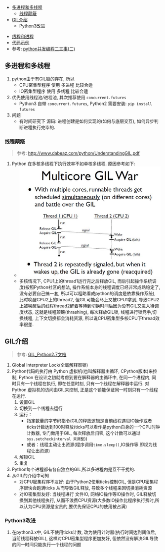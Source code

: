 <!-- TOC -->

- [多进程和多线程](#多进程和多线程)
    - [线程颠簸](#线程颠簸)
- [GIL介绍](#gil介绍)
    - [Python3改进](#python3改进)

<!-- /TOC -->

- [线程和进程](/Program/TechArticle/ThreadAndProcess.md)
- [代码示例](/Lib/ThreadAndProcess.py)
- 参考: [python并发编程二三事(二)](https://izsk.me/2017/02/11/python并发编程二三事(二)/)

## 多进程和多线程
1. python由于有GIL锁的存在, 所以
    - CPU密集型程序 使用 多进程 比较合适
    - IO密集型程序 使用 多线程 比较合适
2. 优先使用线程池/进程池, 其次推荐使用 `concurrent.futures`
    - Python3 自带 `concurrent.futures`, Python2 需要安装: `pip install futures`
3. 问题
    - 有时间研究下 源码: 进程创建是如何实现的(如何与底层交互), 如何异步判断进程执行完毕的.

### 线程颠簸
> 参考: http://www.dabeaz.com/python/UnderstandingGIL.pdf
1. Python 在多核多线程下执行效率不如单核多线程. 原因参考如下:
    - ![python_thread_thrashing](attach/python_thread_thrashing.JPG)
    - 多核情况下, CPU1上的thread1运行完之后释放GIL, 而后引起操作系统调度(按照Python社区的想法, 操作系统本身的线程调度已经非常成熟稳定了, 没有必要自己搞一套, 所以可以粗略看成python的调度是依靠操作系统), 此时唤醒CPU2上的thread2, 但GIL可能会马上又被CPU1拿到, 导致CPU2上被唤醒后的线程thread2醒着等待到切换时间后因为没有GIL又进入待调度状态, 这就是线程颠簸(thrashing), 每次释放GIL锁, 线程进行锁竞争,切换线程, 上下文切换都会消耗资源, 所以说CPU密集型多核CPU下thread效率很差.

## GIL介绍
> 参考: [GIL_Python2.7文档](http://tool.oschina.net/uploads/apidocs/python2.7.3/c-api/init.html?highlight=gil#thread-state-and-the-global-interpreter-lock)

1. Global Interpreter Lock(全局解释器锁)
2. Python代码的执行由 Python 虚拟机(也叫解释器主循环, CPython版本)来控制, Python 在设计之初就考虑到要在解释器的主循环中, 在同一个进程内, 同时只有一个线程在执行, 即在任意时刻, 只有一个线程在解释器中运行. 对Python 虚拟机的访问由GIL来控制, 正是这个锁能保证同一时刻只有一个线程在运行. 
    1. 设置GIL
    2. 切换到一个线程去运行
    3. 运行：
        - 指定数量的字节码指令(GIL的释放逻辑是当前线程遇见IO操作或者ticks计数达到100时释放(ticks可以看作是python自身的一个CPU时钟计数器, 专门做用于GIL, 每次释放后归零, 这个计数可以通过 `sys.setcheckinterval 来调整`))
        - 或者：线程主动让出资源(程序调用`time.sleep()`,IO操作等 即视为线程让出资源)
    4. 解锁GIL
    5. 重复
3. Python每个进程都有各自独立的GIL,所以多进程内是互不干扰的.
4. 从GIL的介绍中可知
    - 对CPU密集程序不友好: 由于Python2使用ticks控制GIL, 但是CPU密集程序很快会跑满ticks 从而导致GIL释放, 导致多个线程来回切换消耗资源
    - 对IO密集型友好: 当线程进行 文件IO, 网络IO操作等IO操作时, GIL释放切换到其他线程执行, 从而不浪费CPU资源(大多数IO操作比程序执行费时,所以认为CPU资源是宝贵的,要优先保证CPU的使用被占满)

### Python3改进
1. 在python3.x中, GIL不使用ticks计数, 改为使用计时器(执行时间达到阈值后, 当前线程释放GIL), 这样对CPU密集型程序更加友好, 但依然没有解决GIL导致的同一时间只能执行一个线程的问题
